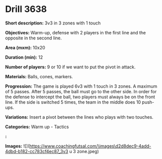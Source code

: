 # Drill 3638

**Short description:**
3v3 in 3 zones with 1 touch

**Objectives:**
Warm-up, defense with 2 players in the first line and the opposite in the second line.

**Area (mxm):**
10x20

**Duration (min):**
12

**Number of players:**
9 or 10 if we want to put the pivot in attack.

**Materials:**
Balls, cones, markers.

**Progression:**
The game is played 6v3 with 1 touch in 3 zones. A maximum of 5 passes. After 5 passes, the ball must go to the other side. In order for the defense to intercept the ball, two players must always be on the front line. If the side is switched 5 times, the team in the middle does 10 push-ups.

**Variations:**
Insert a pivot between the lines who plays with two touches.

**Categories:**
Warm up - Tactics

**:**


**Images:**
![](https://www.coachingfutsal.com/\images\d2d8dec9-4add-4dbd-b182-cc783cf4ec87_3v3 u 3 zone.jpeg)

